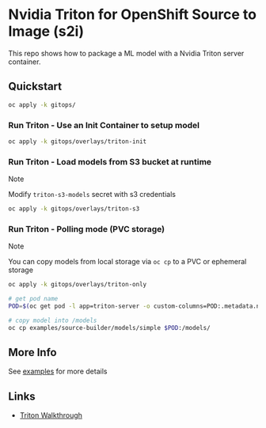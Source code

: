 # Nvidia Triton for OpenShift Source to Image (s2i)

This repo shows how to package a ML model with a Nvidia Triton server container.

## Quickstart

```sh
oc apply -k gitops/
```

### Run Triton - Use an Init Container to setup model

```sh
oc apply -k gitops/overlays/triton-init
```

### Run Triton - Load models from S3 bucket at runtime

> [!NOTE]
> Modify `triton-s3-models` secret with s3 credentials

```sh
oc apply -k gitops/overlays/triton-s3
```

### Run Triton - Polling mode (PVC storage)

> [!NOTE]
> You can copy models from local storage via `oc cp`
> to a PVC or ephemeral storage

```sh
oc apply -k gitops/overlays/triton-only

# get pod name
POD=$(oc get pod -l app=triton-server -o custom-columns=POD:.metadata.name --no-headers)

# copy model into /models
oc cp examples/source-builder/models/simple $POD:/models/
```
## More Info

See [examples](examples) for more details

## Links

- [Triton Walkthrough](https://neuralbits.substack.com/p/how-to-use-nvidia-triton-server-the)
